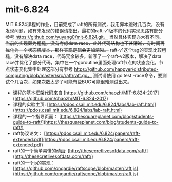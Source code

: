 # mit-6.824
MIT 6.824课程的作业，目前完成了raft的所有测试，我用脚本跑过几百次，没有发现问题，如有未发现的错误请指出。最初的raft-v1版本的代码实现思路有部分参考 https://github.com/yuyang0/mit-6.824.git， 当然具体实现亦大有不同。   ~~当前的实现颇为粗糙，没有考虑data race，此外代码结构也不甚清晰，有时间再优化为一个状态机版本，那样实现逻辑会更加清晰。~~ raft-v1这个tag的实现比较粗糙，没有解决data race，代码冗余较多。新写了一个raft-v2版本，解决了data race并优化了部分代码，集中在一个goroutine里面处理raft节点的状态变化，节点状态变化集中处理这部分有参考 https://github.com/happyer/distributed-computing/blob/master/src/raft/raft.go。 测试请使用 go test -race命令，要测试个几百次，如果次数太少了可能有些BUG可能很难测试出来。
- 课程的基本框架代码来自 [https://github.com/chaozh/MIT-6.824-2017](https://github.com/chaozh/MIT-6.824-2017)
- 课程的实验主页: [https://pdos.csail.mit.edu/6.824/labs/lab-raft.html](https://pdos.csail.mit.edu/6.824/labs/lab-raft.html)
- 课程的一个指导页面： [https://thesquareplanet.com/blog/students-guide-to-raft/](https://thesquareplanet.com/blog/students-guide-to-raft/)
- raft协议论文： [https://pdos.csail.mit.edu/6.824/papers/raft-extended.pdf](https://pdos.csail.mit.edu/6.824/papers/raft-extended.pdf)
- raft的一个简单易懂的动画: [http://thesecretlivesofdata.com/raft/](http://thesecretlivesofdata.com/raft/)
- raft的一个js的实现：[https://github.com/ongardie/raftscope/blob/master/raft.js](https://github.com/ongardie/raftscope/blob/master/raft.js)
